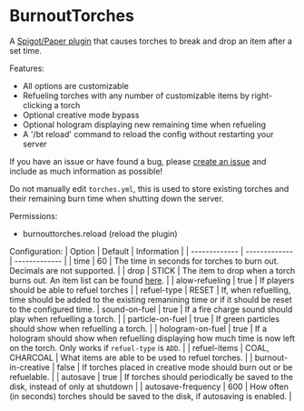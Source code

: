 # BurnoutTorches
A [Spigot/Paper plugin](https://www.spigotmc.org/resources/burnout-torches.77125/) that causes torches to break and drop an item after a set time.

Features:
- All options are customizable
- Refueling torches with any number of customizable items by right-clicking a torch
- Optional creative mode bypass
- Optional hologram displaying new remaining time when refueling 
- A '/bt reload' command to reload the config without restarting your server

If you have an issue or have found a bug, please [create an issue](https://github.com/maxwellward/BurnoutTorches/issues/new) and include as much information as possible!

Do not manually edit `torches.yml`, this is used to store existing torches and their remaining burn time when shutting down the server.

Permissions:
- burnouttorches.reload (reload the plugin)

Configuration:
| Option        | Default           | Information  |
| ------------- | ------------- | ------------- |
| time | 60 | The time in seconds for torches to burn out. Decimals are not supported. |
| drop | STICK | The item to drop when a torch burns out. An item list can be found [here](https://papermc.io/javadocs/paper/1.18/org/bukkit/Material.html). |
| alow-refueling | true | If players should be able to refuel torches |
| refuel-type | RESET | If, when refuelling, time should be added to the existing remanining time or if it should be reset to the configured time.
| sound-on-fuel | true | If a fire charge sound should play when refuelling a torch. |
| particle-on-fuel | true | If green particles should show when refuelling a torch. |
| hologram-on-fuel | true | If a hologram should show when refuelling displaying how much time is now left on the torch. Only works if `refuel-type` is `ADD`. |
| refuel-items | COAL, CHARCOAL | What items are able to be used to refuel torches. |
| burnout-in-creative | false | If torches placed in creative mode should burn out or be refuelable. |
| autosave | true | If torches should periodically be saved to the disk, instead of only at shutdown |
| autosave-frequency | 600 | How often (in seconds) torches should be saved to the disk, if autosaving is enabled. |

